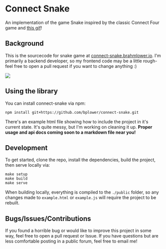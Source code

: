 # Connect Snake

An implementation of the game Snake inspired by the classic Connect Four game and [this gif](https://imgur.com/gallery/GBrEM)!

## Background

This is the sourcecode for snake game at [connect-snake.brahmlower.io](http://connect-snake.brahmlower.io). I'm primarily a backend developer, so my frontend code may be a little rough- feel free to open a pull request if you want to change anything :)

![](https://i.imgur.com/zWqxGbg.gifv)

## Using the library

You can install connect-snake via npm:

```
npm install git+https://github.com/bplower/connect-snake.git
```

There's an example html file showing how to include the project in it's current state. It's quite messy, but I'm working on cleaning it up. **Proper usage and api docs coming soon to a markdown file near you!**

## Development

To get started, clone the repo, install the dependencies, build the project, then serve locally via:

```
make setup
make build
make serve
```

When building locally, everything is compiled to the `./public` folder, so any changes made to `example.html` or `example.js` will require the project to be rebuilt.

## Bugs/Issues/Contributions

If you found a horrible bug or would like to improve this project in some way, feel free to open a pull request or Issue. If you have questions but are less comfortable posting in a public forum, feel free to email me!
